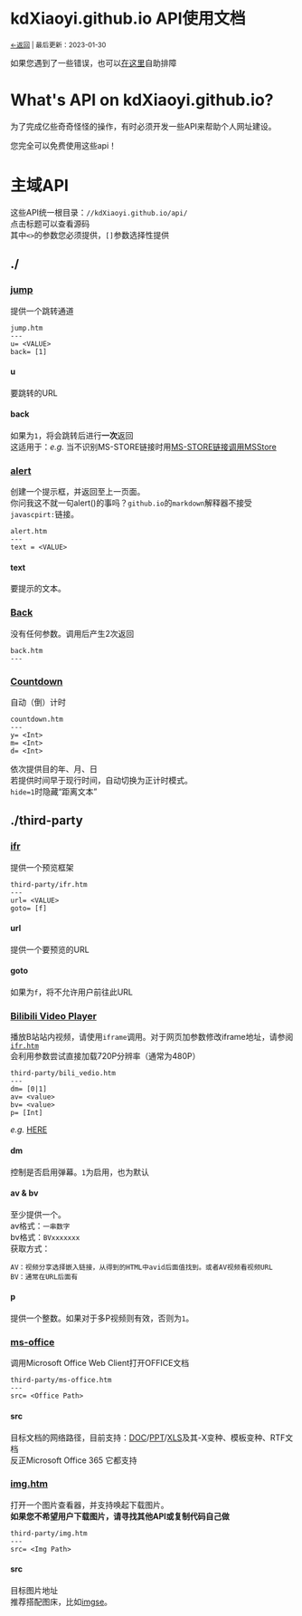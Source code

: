 # kdXiaoyi.github.io API使用文档
<small><a href="/index">←返回</a> | 最后更新：2023-01-30</small><br>

如果您遇到了一些错误，也可以[在这里](https://kdxiaoyi.github.io/api/index.htm?help=1)自助排障
# What's API on kdXiaoyi.github.io?
为了完成亿些奇奇怪怪的操作，有时必须开发一些API来帮助个人网址建设。

您完全可以免费使用这些api！
# 主域API
这些API统一根目录：`//kdXiaoyi.github.io/api/`<br>
点击标题可以查看源码<br>
其中`<>`的参数您必须提供，`[]`参数选择性提供<br>

## ./

### [jump](https://github.com/kdXiaoyi/kdxiaoyi.github.io/blob/main/api/jump.htm)
提供一个跳转通道
```
jump.htm
---
u= <VALUE>
back= [1]
```
#### u
要跳转的URL
#### back
如果为`1`，将会跳转后进行**一次**返回<br>
这适用于：*e.g.* 当不识别MS-STORE链接时用[MS-STORE链接调用MSStore](http://kdxiaoyi.github.io/api/jump.htm?back=1&u=ms-windows-store://pdp/?ProductId=9WZDNCRFHVN5)

### [alert](https://github.com/kdXiaoyi/kdxiaoyi.github.io/blob/main/api/.htm)
创建一个提示框，并返回至上一页面。<br>
你问我这不就一句alert()的事吗？`github.io`的`markdown`解释器不接受`javascpirt:`链接。
```
alert.htm
---
text = <VALUE>
```
#### text
要提示的文本。

<!-- ### [setCopiedBroad](https://github.com/kdXiaoyi/kdxiaoyi.github.io/blob/main/api/copy.htm)
设置剪切板为一串文本
```
copy.htm
---
str= <value>
nback= [0|1]
tip= <value>
```
#### str
要复制的文本
#### nback
是否返回。
**为`1`时不返回**
#### tip
提示信息。
默认`Copied!`，为`non`时不提示 -->
<!-- note:*to do* 处于preview状态，故不写入正文 -->

### [Back](https://github.com/kdXiaoyi/kdxiaoyi.github.io/blob/main/api/back.htm)
没有任何参数。调用后产生2次返回
```
back.htm
---
```

### [Countdown](https://github.com/kdXiaoyi/kdxiaoyi.github.io/blob/main/api/third-party/countdown.htm)
自动（倒）计时
```
countdown.htm
---
y= <Int>
m= <Int>
d= <Int>
```
依次提供目的年、月、日<br>
若提供时间早于现行时间，自动切换为正计时模式。<br>
`hide=1`时隐藏“距离文本”

## ./third-party

### [ifr](https://github.com/kdXiaoyi/kdxiaoyi.github.io/blob/main/api/third-party/ifr.htm)
提供一个预览框架
```
third-party/ifr.htm
---
url= <VALUE>
goto= [f]
```
#### url
提供一个要预览的URL
#### goto 
如果为`f`，将不允许用户前往此URL

### [Bilibili Video Player](https://github.com/kdXiaoyi/kdxiaoyi.github.io/blob/main/api/third-party/bili_video.htm)
播放B站站内视频，请使用`iframe`调用。对于网页加参数修改iframe地址，请参阅[`ifr.htm`](https://github.com/kdXiaoyi/kdxiaoyi.github.io/blob/main/api/third-party/ifr.htm)<br>会利用参数尝试直接加载720P分辨率（通常为480P）
```
third-party/bili_vedio.htm
---
dm= [0|1]
av= <value>
bv= <value>
p= [Int]
```
*e.g.* [HERE](//kdXiaoyi.github.io/api/third-party/bili_video.htm?dm=1&av=386414259&bv=BV1Ad4y1U7Ad&p=1)
#### dm
控制是否启用弹幕。`1`为启用，也为默认
#### av & bv
至少提供一个。<br>
av格式：`一串数字`<br>
bv格式：`BVxxxxxxx`<br>
获取方式：<br>
```
AV：视频分享选择嵌入链接，从得到的HTML中avid后面值找到。或者AV视频看视频URL
BV：通常在URL后面有
```
#### p
提供一个整数。如果对于多P视频则有效，否则为`1`。

### [ms-office](https://github.com/kdXiaoyi/kdxiaoyi.github.io/blob/main/api/third-party/ms-office.htm)
调用Microsoft Office Web Client打开OFFICE文档
```
third-party/ms-office.htm
---
src= <Office Path>
```
#### src
目标文档的网络路径，目前支持：[DOC](https://kdXiaoyi.github.io/api/third-party/ms-office.htm?src=//kdx233.github.io/res/docs/api_example/EXAMPLE.docx)/[PPT](https://kdXiaoyi.github.io/api/third-party/ms-office.htm?src=//kdx233.github.io/res/docs/api_example/EXAMPLE.pptx)/[XLS](https://kdXiaoyi.github.io/api/third-party/ms-office.htm?src=//kdx233.github.io/res/docs/api_example/EXAMPLE.xlsx)及其-X变种、模板变种、RTF文档<br>
反正Microsoft Office 365 它都支持

### [img.htm](https://github.com/kdXiaoyi/kdxiaoyi.github.io/blob/main/api/third-party/img.htm)
打开一个图片查看器，并支持唤起下载图片。<br>**如果您不希望用户下载图片，请寻找其他API或复制代码自己做**<br>
```
third-party/img.htm
---
src= <Img Path>
```
#### src
目标图片地址<br>推荐搭配图床，比如[imgse](https://imgse.com/)。

